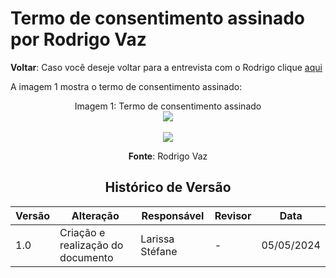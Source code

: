 # Termo de consentimento assinado por Rodrigo Vaz

**Voltar**: Caso você deseje voltar para a entrevista com o Rodrigo clique [aqui](PerfilUsuario/Estudantes/Entrevistas/Gravacao/RodrigoVaz.md)

A imagem 1 mostra o termo de consentimento assinado:

  <div align="center">
    Imagem 1: Termo de consentimento assinado
    <br>
    <img src="https://raw.githubusercontent.com/Interacao-Humano-Computador/2024.1-SIGAA/main/docs/Midia/NovasFotos/MaisTermosConsentimentos/RodrigooLIVEIRA1.jpeg">

 <div align="center">
    <br>
    <img src="https://raw.githubusercontent.com/Interacao-Humano-Computador/2024.1-SIGAA/main/docs/Midia/NovasFotos/MaisTermosConsentimentos/RodrigoOliveira2.jpeg">

**Fonte**: Rodrigo Vaz

## Histórico de Versão

| Versão | Alteração                         | Responsável     | Revisor         | Data       |
| ------ | --------------------------------- | --------------- | --------------- | ---------- |
| 1.0    | Criação e realização do documento | Larissa Stéfane | - | 05/05/2024 |
